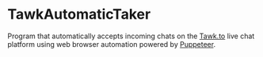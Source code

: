 # TawkAutomaticTaker

Program that automatically accepts incoming chats on the [Tawk.to](https://www.tawk.to/) live chat platform using web browser automation powered by [Puppeteer](https://github.com/puppeteer/puppeteer).
